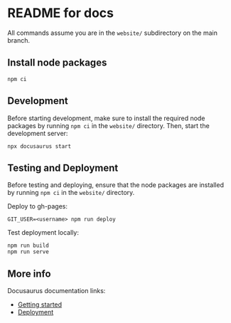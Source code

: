 # README for docs

All commands assume you are in the `website/` subdirectory on the
main branch.

## Install node packages

```
npm ci
```

## Development

Before starting development, make sure to install the required node packages by running `npm ci` in the `website/` directory. Then, start the development server:

```
npx docusaurus start
```

## Testing and Deployment

Before testing and deploying, ensure that the node packages are installed by running `npm ci` in the `website/` directory.

Deploy to gh-pages:

```
GIT_USER=<username> npm run deploy
```

Test deployment locally:

```
npm run build
npm run serve
```

## More info

Docusaurus documentation links:
- [Getting started](https://docusaurus.io/docs/category/getting-started)
- [Deployment](https://docusaurus.io/docs/deployment)

